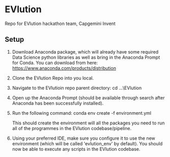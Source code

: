 # EVlution
Repo for EVlution hackathon team, Capgemini Invent


## Setup

1. Download Anaconda package, which will already have some required Data Science python libraries as well as bring in the Anaconda Prompt for Conda. You can download from here: https://www.anaconda.com/products/distribution

2. Clone the EVlution Repo into you local.

3. Navigate to the EVlutioin repo parent directory:
  cd ...\EVlution
  
4. Open up the Anaconda Prompt (should be available through search after Anaconda has been successfully installed). 

5. Run the following command:
   conda env create -f environment.yml
   
   This should create the environment will all the packages you need to run all of the programmes in the EVlution codebase/pipeline.

6. Using your preferred IDE, make sure you configure it to use the new environment (which will be called 'evlution_env' by default). You should now be able to execute any scripts in the EVlution codebase.
